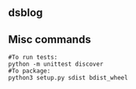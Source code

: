 dsblog
--------

## Misc commands

    #To run tests:
    python -m unittest discover
    #To package: 
    python3 setup.py sdist bdist_wheel  
    
